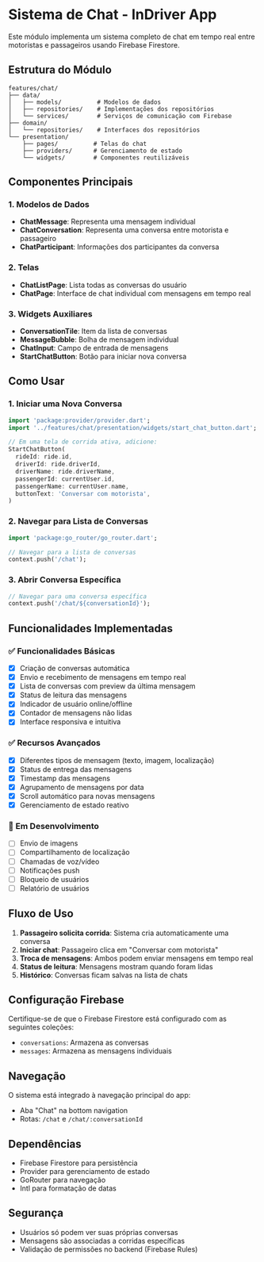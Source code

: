 # Sistema de Chat - InDriver App

Este módulo implementa um sistema completo de chat em tempo real entre motoristas e passageiros usando Firebase Firestore.

## Estrutura do Módulo

```
features/chat/
├── data/
│   ├── models/          # Modelos de dados
│   ├── repositories/    # Implementações dos repositórios
│   └── services/        # Serviços de comunicação com Firebase
├── domain/
│   └── repositories/    # Interfaces dos repositórios
└── presentation/
    ├── pages/          # Telas do chat
    ├── providers/      # Gerenciamento de estado
    └── widgets/        # Componentes reutilizáveis
```

## Componentes Principais

### 1. Modelos de Dados

- **ChatMessage**: Representa uma mensagem individual
- **ChatConversation**: Representa uma conversa entre motorista e passageiro
- **ChatParticipant**: Informações dos participantes da conversa

### 2. Telas

- **ChatListPage**: Lista todas as conversas do usuário
- **ChatPage**: Interface de chat individual com mensagens em tempo real

### 3. Widgets Auxiliares

- **ConversationTile**: Item da lista de conversas
- **MessageBubble**: Bolha de mensagem individual
- **ChatInput**: Campo de entrada de mensagens
- **StartChatButton**: Botão para iniciar nova conversa

## Como Usar

### 1. Iniciar uma Nova Conversa

```dart
import 'package:provider/provider.dart';
import '../features/chat/presentation/widgets/start_chat_button.dart';

// Em uma tela de corrida ativa, adicione:
StartChatButton(
  rideId: ride.id,
  driverId: ride.driverId,
  driverName: ride.driverName,
  passengerId: currentUser.id,
  passengerName: currentUser.name,
  buttonText: 'Conversar com motorista',
)
```

### 2. Navegar para Lista de Conversas

```dart
import 'package:go_router/go_router.dart';

// Navegar para a lista de conversas
context.push('/chat');
```

### 3. Abrir Conversa Específica

```dart
// Navegar para uma conversa específica
context.push('/chat/${conversationId}');
```

## Funcionalidades Implementadas

### ✅ Funcionalidades Básicas
- [x] Criação de conversas automática
- [x] Envio e recebimento de mensagens em tempo real
- [x] Lista de conversas com preview da última mensagem
- [x] Status de leitura das mensagens
- [x] Indicador de usuário online/offline
- [x] Contador de mensagens não lidas
- [x] Interface responsiva e intuitiva

### ✅ Recursos Avançados
- [x] Diferentes tipos de mensagem (texto, imagem, localização)
- [x] Status de entrega das mensagens
- [x] Timestamp das mensagens
- [x] Agrupamento de mensagens por data
- [x] Scroll automático para novas mensagens
- [x] Gerenciamento de estado reativo

### 🔄 Em Desenvolvimento
- [ ] Envio de imagens
- [ ] Compartilhamento de localização
- [ ] Chamadas de voz/vídeo
- [ ] Notificações push
- [ ] Bloqueio de usuários
- [ ] Relatório de usuários

## Fluxo de Uso

1. **Passageiro solicita corrida**: Sistema cria automaticamente uma conversa
2. **Iniciar chat**: Passageiro clica em "Conversar com motorista"
3. **Troca de mensagens**: Ambos podem enviar mensagens em tempo real
4. **Status de leitura**: Mensagens mostram quando foram lidas
5. **Histórico**: Conversas ficam salvas na lista de chats

## Configuração Firebase

Certifique-se de que o Firebase Firestore está configurado com as seguintes coleções:

- `conversations`: Armazena as conversas
- `messages`: Armazena as mensagens individuais

## Navegação

O sistema está integrado à navegação principal do app:
- Aba "Chat" na bottom navigation
- Rotas: `/chat` e `/chat/:conversationId`

## Dependências

- Firebase Firestore para persistência
- Provider para gerenciamento de estado
- GoRouter para navegação
- Intl para formatação de datas

## Segurança

- Usuários só podem ver suas próprias conversas
- Mensagens são associadas a corridas específicas
- Validação de permissões no backend (Firebase Rules)